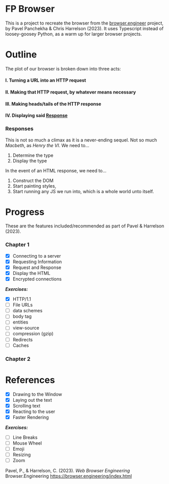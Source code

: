 # FP Browser

This is a project to recreate the browser from the [browser.engineer](http://browser.engineering/) project, by Pavel Panchekha & Chris Harrelson (2023). It uses Typescript instead of loosey-goosey Python, as a warm up for larger browser projects. 

# Outline

The plot of our browser is broken down into three acts:

#### I. Turning a URL into an HTTP request
#### II. Making that HTTP **request**, by whatever means necessary
#### III. Making heads/tails of the HTTP **response**
#### IV. Displaying said [Response](#responses)

### Responses

This is not so much a climax as it is a never-ending sequel. Not so much *Macbeth*, as *Henry the VI*. We need to...

1. Determine the type 
2. Display the type

In the event of an HTML response, we need to...

1. Construct the DOM
2. Start painting styles,
3. Start running any JS we run into, which is a whole world unto itself.

# Progress

These are the features included/recommended as part of Pavel & Harrelson (2023).

### Chapter 1
- [x] Connecting to a server
- [x] Requesting Information
- [x] Request and Response
- [x] Display the HTML
- [x] Encrypted connections

***Exercises:***

- [x] HTTP/1.1
- [ ] File URLs    
- [ ] data schemes
- [ ] body tag
- [ ] entities
- [ ] view-source
- [ ] compression (gzip)
- [ ] Redirects
- [ ] Caches

### Chapter 2


# References
- [x] Drawing to the Window
- [x] Laying out the text
- [x] Scrolling text
- [x] Reacting to the user
- [x] Faster Rendering

***Exercises:***
- [ ] Line Breaks
- [ ] Mouse Wheel
- [ ] Emoji
- [ ] Resizing
- [ ] Zoom

Pavel, P., & Harrelson, C. (2023). *Web Browser Engineering* Browser.Engineering https://browser.engineering/index.html 